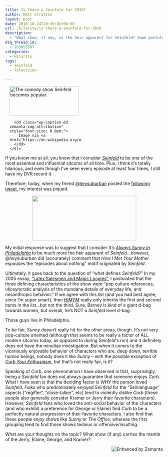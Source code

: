 ```yaml
---
title: Is there a Seinfeld for 2010?
author: Matt Stratton
layout: post
date: 2010-10-24T20:39:02+00:00
url: /hilarity/is-there-a-seinfeld-for-2010
description:
  - "What show, if any, is the heir apparent for Seinfeld? Some postulate it is How I Met Your Mother. I argue that It's Always Sunny In Philadelphia more completely espouses the spirit of the seminal NBC sitcom of the 90s."
dsq_thread_id:
  - 163053507
categories:
  - Hilarity
tags:
  - Seinfeld
  - Television

---
```

<div class="zemanta-img" style="margin: 1em; display: block;">
  <div>
    <dl class="wp-caption alignright" style="width: 230px;">
      <dt class="wp-caption-dt">
        <a href="https://en.wikipedia.org/wiki/File:Seinfeld_logo.svg"><img title="The comedy show Seinfeld becomes popular." src="https://upload.wikimedia.org/wikipedia/en/thumb/7/78/Seinfeld_logo.svg/220px-Seinfeld_logo.svg.png" alt="The comedy show Seinfeld becomes popular." width="220" height="95" /></a>
      </dt>
      
      <dd class="wp-caption-dd zemanta-img-attribution" style="font-size: 0.8em;">
        Image via <a href="https://en.wikipedia.org/wiki/File:Seinfeld_logo.svg">Wikipedia</a>
      </dd>
    </dl>
  </div>
</div>

If you know me at all, you know that I consider _<a class="zem_slink" title="Seinfeld" rel="imdb" href="https://www.imdb.com/title/tt0098904/">Seinfeld</a>_ to be one of the most essential and influential sitcoms of all time. Plus, I think it&#8217;s totally hilarious, and even though I&#8217;ve seen every episode at least four times, I still have my DVR record it.

Therefore, today, when my friend <a href="https://twitter.com/heysuburban" target="_blank">@heysuburban</a> posted the <a href="https://twitter.com/#!/heysuburban/status/28608926274" target="_blank">following tweet</a>, my interest was piqued.

<p style="text-align: center;">
  <a href="/wp-content/uploads/seinfeld.png"><img class="size-full wp-image-6175 aligncenter" title="seinfeld" src="/wp-content/uploads/seinfeld.png" alt="" width="333" height="143" srcset="/wp-content/uploads/seinfeld.png 555w, /wp-content/uploads/seinfeld-300x128.png 300w" sizes="(max-width: 333px) 100vw, 333px" /></a>
</p>

My initial response was to suggest that I consider _It&#8217;s <a class="zem_slink" title="It's Always Sunny in Philadelphia" rel="imdb" href="https://www.imdb.com/title/tt0472954/">Always Sunny In Philadelphia</a>_ to be much more the heir apparent of _Seinfeld_&#8230;however, @heysuburban did (accurately) comment that _How I Met Your Mother_ espouses the &#8220;episodes about nothing&#8221; motif originated by _Seinfeld_.

Ultimately, it goes back to the question of &#8220;what defines _Seinfeld_?&#8221; In my 2005 essay, <a href="https://www.scribd.com/doc/40025223/Essay2-Seinfeld" target="_blank">&#8220;Latex Salesmen and Magic Loogies&#8221;</a>, I postulated that the three defining characteristics of the show were &#8220;pop culture references, idiosyncratic analysis of the mundane details of everyday life, and misanthropic behavior.&#8221; If we agree with this list (and you had best agree, since I&#8217;m super smart), then _<a class="zem_slink" title="How I Met Your Mother" rel="imdb" href="https://www.imdb.com/title/tt0460649/">HIMYM</a>_ really only inherits the first and second items in the list&#8230;but not the third. Sure, Barney is kind of a giant d-bag towards women, but overall, he&#8217;s NOT a _Seinfeld_ level d-bag.

Those guys live in Philadelphia.

To be fair, _Sunny_ doesn&#8217;t really hit for the other areas, though. It&#8217;s not very pop-culture oriented (although that seems to be really a factor of ALL modern sitcoms today, as opposed to during _Seinfeld_&#8216;s run) and it definitely does not have the minutiae investigation. But when it comes to the vicariously enjoyable behavior of characters who are, deep down, terrible human beings, nobody does it like _Sunny_ &#8211; with the possible exception of _<a class="zem_slink" title="Curb Your Enthusiasm" rel="imdb" href="https://www.imdb.com/title/tt0264235/">Curb Your Enthusiasm</a>_, but that&#8217;s not really fair, is it?

Speaking of _Curb_, one phenomenon I have observed is that, surprisingly, being a _Seinfeld_ fan does not always guarantee that someone enjoys _Curb_. What I have seen is that the deciding factor is WHY the person loved _Seinfeld_. Folks who predominately enjoyed _Seinfeld_ for the &#8220;Seinlanguage&#8221; aspects (&#8220;regifter&#8221;, &#8220;close-talker&#8221;, etc) tend to violently dislike _Curb_ (these people also generally consider Kramer or Jerry their favorite characters). However, _Seinfeld_ fans who loved the anti-social behavior of the characters (and who exhibit a preference for George or Elaine) find _Curb_ to be a perfectly natural progression of their favorite characters. I also find that these people enjoy shows like _Sunny_ or _The Office_, whereas the first grouping tend to find those shows tedious or offensive/insulting.

What are your thoughts on the topic? What show (if any) carries the mantle of the Jerry, Elaine, George, and Kramer?

<div class="zemanta-pixie" style="margin-top: 10px; height: 15px;">
  <a class="zemanta-pixie-a" title="Enhanced by Zemanta" href="https://www.zemanta.com/"><img class="zemanta-pixie-img" style="border: medium none; float: right;" src="https://img.zemanta.com/zemified_a.png?x-id=7a55e961-1789-44bc-a37d-cc9c9c8e57a4" alt="Enhanced by Zemanta" /></a><span class="zem-script pretty-attribution"></span>
</div>
